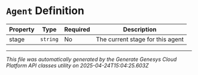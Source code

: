 # `Agent` Definition

| Property | Type | Required | Description |
|----------|------|----------|-------------|
| stage | `string` | No | The current stage for this agent |

---

*This file was automatically generated by the Generate Genesys Cloud Platform API classes utility on 2025-04-24T15:04:25.603Z*